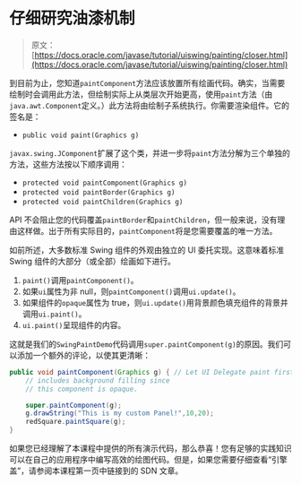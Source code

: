 # 仔细研究油漆机制

> 原文： [https://docs.oracle.com/javase/tutorial/uiswing/painting/closer.html](https://docs.oracle.com/javase/tutorial/uiswing/painting/closer.html)

到目前为止，您知道`paintComponent`方法应该放置所有绘画代码。确实，当需要绘制时会调用此方法，但绘制实际上从类层次开始更高，使用`paint`方法（由`java.awt.Component`定义。）此方法将由绘制子系统执行。你需要渲染组件。它的签名是：

*   `public void paint(Graphics g)`

`javax.swing.JComponent`扩展了这个类，并进一步将`paint`方法分解为三个单独的方法，这些方法按以下顺序调用：

*   `protected void paintComponent(Graphics g)`
*   `protected void paintBorder(Graphics g)`
*   `protected void paintChildren(Graphics g)`

API 不会阻止您的代码覆盖`paintBorder`和`paintChildren`，但一般来说，没有理由这样做。出于所有实际目的，`paintComponent`将是您需要覆盖的唯一方法。

如前所述，大多数标准 Swing 组件的外观由独立的 UI 委托实现。这意味着标准 Swing 组件的大部分（或全部）绘画如下进行。

1.  `paint()`调用`paintComponent()`。
2.  如果`ui`属性为非 null，则`paintComponent()`调用`ui.update()`。
3.  如果组件的`opaque`属性为 true，则`ui.update()`用背景颜色填充组件的背景并调用`ui.paint()`。
4.  `ui.paint()`呈现组件的内容。

这就是我们的`SwingPaintDemo`代码调用`super.paintComponent(g)`的原因。我们可以添加一个额外的评论，以使其更清晰：

```java
public void paintComponent(Graphics g) { // Let UI Delegate paint first, which 
    // includes background filling since 
    // this component is opaque.

    super.paintComponent(g);       
    g.drawString("This is my custom Panel!",10,20);
    redSquare.paintSquare(g);
}  

```

如果您已经理解了本课程中提供的所有演示代码，那么恭喜！您有足够的实践知识可以在自己的应用程序中编写高效的绘图代码。但是，如果您需要仔细查看“引擎盖”，请参阅本课程第一页中链接到的 SDN 文章。